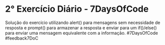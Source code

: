 # 2° Exercício Diário - 7DaysOfCode
Solução do exercício utilizando alert() para mensagens sem necessidade de resposta e prompt() para armazenar a resposta e enviar para um if()/else() para enviar uma mensagem equivalente com a informação.
#7DaysOfCode
#feedback7DoC
